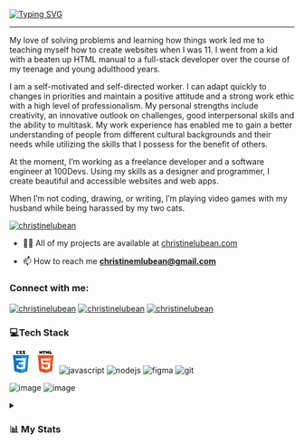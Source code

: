 <a href="https://git.io/typing-svg" ><img src="https://readme-typing-svg.herokuapp.com?font=Red+Hat+Mono&duration=2000&pause=1500&color=DB7B7B&center=true&width=609&lines=Hi%2C+%F0%9F%91%8B;I'm+Christine+LuBean;I'm+a+cyber+security+professional+%F0%9F%94%91%2C;software+engineer+%F0%9F%92%BB%2C;writer%E2%9C%8F%EF%B8%8F%2C+and+artist%F0%9F%96%8C%EF%B8%8F;living+in+Washington+state;Take+your+time+to+look+around+%F0%9F%91%80;and+check+out+all+my+projects" align="center" alt="Typing SVG" /></a>
<hr>
<p align="left"> My love of solving problems and learning how things work led me to teaching myself how to create websites when I was 11. I went from a kid with a beaten up HTML manual to a full-stack developer over the course of my teenage and young adulthood years.</p>

<div align="left">
<p align="left">I am a self-motivated and self-directed worker. I can adapt quickly to changes in priorities and maintain a positive attitude and a strong work ethic with a high level of professionalism. My personal strengths include creativity, an innovative outlook on challenges, good interpersonal skills and the ability to multitask. My work experience has enabled me to gain a better understanding of people from different cultural backgrounds and their needs while utilizing the skills that I possess for the benefit of others.</p>

<p align="left"> At the moment, I’m working as a freelance developer and a software engineer at 100Devs. Using my skills as a designer and programmer, I create beautiful and accessible websites and web apps.</p>

<p align="left"> When I’m not coding, drawing, or writing, I’m playing video games with my husband while being harassed by my two cats.</p>


<p align="left"> <a href="https://twitter.com/christinelubean" target="blank"><img src="https://img.shields.io/twitter/follow/christinelubean?logo=twitter&style=for-the-badge" alt="christinelubean" /></a> </p>


- 👨‍💻 All of my projects are available at [christinelubean.com](christinelubean.com)

- 📫 How to reach me **christinemlubean@gmail.com**
  


<h3 align="left">Connect with me:</h3>
<p align="left">
<a href="https://twitter.com/christinelubean" target="blank"><img align="center" src="https://raw.githubusercontent.com/rahuldkjain/github-profile-readme-generator/master/src/images/icons/Social/twitter.svg" alt="christinelubean" height="30" width="40" /></a>
<a href="https://linkedin.com/in/christinelubean" target="blank"><img align="center" src="https://raw.githubusercontent.com/rahuldkjain/github-profile-readme-generator/master/src/images/icons/Social/linked-in-alt.svg" alt="christinelubean" height="30" width="40" /></a>
<a href="https://instagram.com/christinelubean" target="blank"><img align="center" src="https://raw.githubusercontent.com/rahuldkjain/github-profile-readme-generator/master/src/images/icons/Social/instagram.svg" alt="christinelubean" height="30" width="40" /></a>
</p>

<h3 align="left">💻Tech Stack</h3>
<p align="left">
  <img src="https://raw.githubusercontent.com/devicons/devicon/master/icons/css3/css3-original-wordmark.svg" alt="css3" width="40" height="40"/>
  <img src="https://raw.githubusercontent.com/devicons/devicon/master/icons/html5/html5-original-wordmark.svg" alt="html5" width="40" height="40"/>
  <img src="https://cdn.jsdelivr.net/gh/devicons/devicon/icons/javascript/javascript-original.svg" alt="javascript" width="40" height="40" /> 
  <img src="https://cdn.jsdelivr.net/gh/devicons/devicon/icons/nodejs/nodejs-original.svg" alt="nodejs" width="40" height="40" />
  <img src="https://www.vectorlogo.zone/logos/figma/figma-icon.svg" alt="figma" width="40" height="40"/> 
  <img src="https://www.vectorlogo.zone/logos/git-scm/git-scm-icon.svg" alt="git" width="40" height="40"/>        
</p>


  ![image](https://svgshare.com/i/Zhy.svg)
  ![image](https://svgshare.com/i/ZhY.svg)
 

<details> 
  <summary><h3>📊 My Stats</h3></summary>
  
[![](https://visitcount.itsvg.in/api?id=christinelubean&icon=0&color=11)](https://visitcount.itsvg.in)  

![](https://www.codewars.com/users/ChristineLuBean/badges/small)
  
![](https://github-readme-stats.vercel.app/api/top-langs/?username=christinelubean&theme=midnight-purple&hide_border=false&include_all_commits=false&count_private=false&layout=compact)


![](https://github-readme-stats.vercel.app/api?username=christinelubean&theme=midnight-purple&hide_border=false&include_all_commits=false&count_private=false) ![](https://github-readme-streak-stats.herokuapp.com/?user=christinelubean&theme=midnight-purple&hide_border=false)
    
</details>
